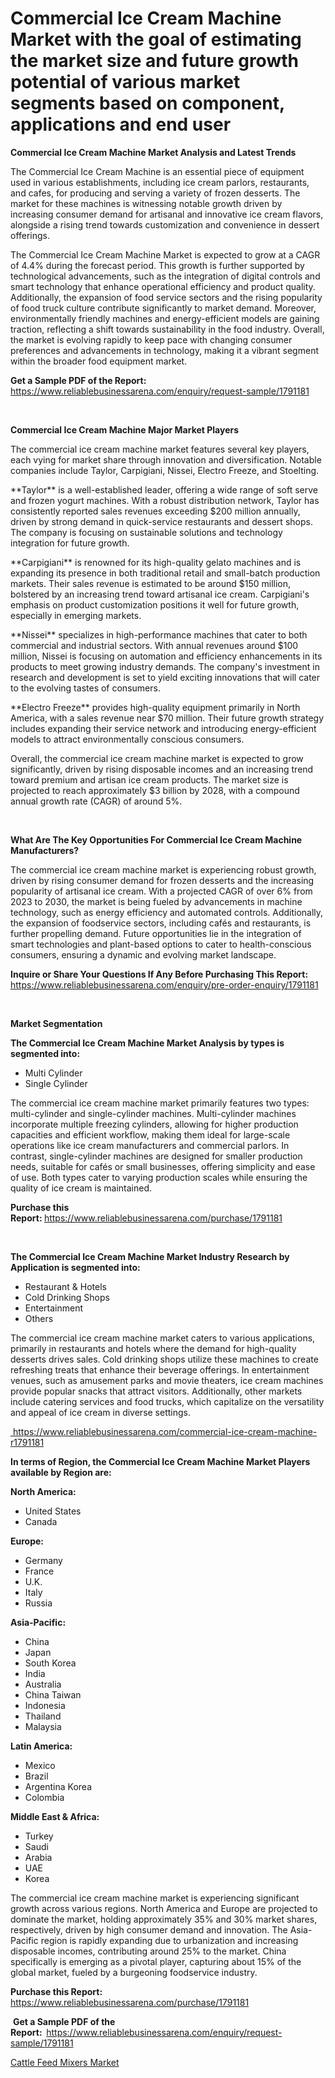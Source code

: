<p><h1>Commercial Ice Cream Machine Market with the goal of estimating the market size and future growth potential of various market segments based on component, applications and end user</h1></p><p><strong>Commercial Ice Cream Machine Market Analysis and Latest Trends</strong></p>
<p><p>The Commercial Ice Cream Machine is an essential piece of equipment used in various establishments, including ice cream parlors, restaurants, and cafes, for producing and serving a variety of frozen desserts. The market for these machines is witnessing notable growth driven by increasing consumer demand for artisanal and innovative ice cream flavors, alongside a rising trend towards customization and convenience in dessert offerings. </p><p>The Commercial Ice Cream Machine Market is expected to grow at a CAGR of 4.4% during the forecast period. This growth is further supported by technological advancements, such as the integration of digital controls and smart technology that enhance operational efficiency and product quality. Additionally, the expansion of food service sectors and the rising popularity of food truck culture contribute significantly to market demand. Moreover, environmentally friendly machines and energy-efficient models are gaining traction, reflecting a shift towards sustainability in the food industry. Overall, the market is evolving rapidly to keep pace with changing consumer preferences and advancements in technology, making it a vibrant segment within the broader food equipment market.</p></p>
<p><strong>Get a Sample PDF of the Report:&nbsp;</strong> <a href="https://www.reliablebusinessarena.com/enquiry/request-sample/1791181?utm_campaign=2531&utm_medium=2&utm_source=Github&utm_content=ia&utm_term=09042025&utm_id=commercial-ice-cream-machine">https://www.reliablebusinessarena.com/enquiry/request-sample/1791181</a></p>
<p>&nbsp;</p>
<p><strong>Commercial Ice Cream Machine Major Market Players</strong></p>
<p><p>The commercial ice cream machine market features several key players, each vying for market share through innovation and diversification. Notable companies include Taylor, Carpigiani, Nissei, Electro Freeze, and Stoelting.</p><p>**Taylor** is a well-established leader, offering a wide range of soft serve and frozen yogurt machines. With a robust distribution network, Taylor has consistently reported sales revenues exceeding $200 million annually, driven by strong demand in quick-service restaurants and dessert shops. The company is focusing on sustainable solutions and technology integration for future growth.</p><p>**Carpigiani** is renowned for its high-quality gelato machines and is expanding its presence in both traditional retail and small-batch production markets. Their sales revenue is estimated to be around $150 million, bolstered by an increasing trend toward artisanal ice cream. Carpigiani's emphasis on product customization positions it well for future growth, especially in emerging markets.</p><p>**Nissei** specializes in high-performance machines that cater to both commercial and industrial sectors. With annual revenues around $100 million, Nissei is focusing on automation and efficiency enhancements in its products to meet growing industry demands. The company's investment in research and development is set to yield exciting innovations that will cater to the evolving tastes of consumers.</p><p>**Electro Freeze** provides high-quality equipment primarily in North America, with a sales revenue near $70 million. Their future growth strategy includes expanding their service network and introducing energy-efficient models to attract environmentally conscious consumers.</p><p>Overall, the commercial ice cream machine market is expected to grow significantly, driven by rising disposable incomes and an increasing trend toward premium and artisan ice cream products. The market size is projected to reach approximately $3 billion by 2028, with a compound annual growth rate (CAGR) of around 5%.</p></p>
<p>&nbsp;</p>
<p><strong>What Are The Key Opportunities For Commercial Ice Cream Machine Manufacturers?</strong></p>
<p><p>The commercial ice cream machine market is experiencing robust growth, driven by rising consumer demand for frozen desserts and the increasing popularity of artisanal ice cream. With a projected CAGR of over 6% from 2023 to 2030, the market is being fueled by advancements in machine technology, such as energy efficiency and automated controls. Additionally, the expansion of foodservice sectors, including cafés and restaurants, is further propelling demand. Future opportunities lie in the integration of smart technologies and plant-based options to cater to health-conscious consumers, ensuring a dynamic and evolving market landscape.</p></p>
<p><strong>Inquire or Share Your Questions If Any Before Purchasing This Report:</strong> <a href="https://www.reliablebusinessarena.com/enquiry/pre-order-enquiry/1791181?utm_campaign=2531&utm_medium=2&utm_source=Github&utm_content=ia&utm_term=09042025&utm_id=commercial-ice-cream-machine">https://www.reliablebusinessarena.com/enquiry/pre-order-enquiry/1791181</a></p>
<p>&nbsp;</p>
<p><strong>Market Segmentation</strong></p>
<p><strong>The Commercial Ice Cream Machine Market Analysis by types is segmented into:</strong></p>
<p><ul><li>Multi Cylinder</li><li>Single Cylinder</li></ul></p>
<p><p>The commercial ice cream machine market primarily features two types: multi-cylinder and single-cylinder machines. Multi-cylinder machines incorporate multiple freezing cylinders, allowing for higher production capacities and efficient workflow, making them ideal for large-scale operations like ice cream manufacturers and commercial parlors. In contrast, single-cylinder machines are designed for smaller production needs, suitable for cafés or small businesses, offering simplicity and ease of use. Both types cater to varying production scales while ensuring the quality of ice cream is maintained.</p></p>
<p><strong>Purchase this Report:&nbsp;</strong><a href="https://www.reliablebusinessarena.com/purchase/1791181?utm_campaign=2531&utm_medium=2&utm_source=Github&utm_content=ia&utm_term=09042025&utm_id=commercial-ice-cream-machine">https://www.reliablebusinessarena.com/purchase/1791181</a></p>
<p>&nbsp;</p>
<p><strong>The Commercial Ice Cream Machine Market Industry Research by Application is segmented into:</strong></p>
<p><ul><li>Restaurant & Hotels</li><li>Cold Drinking Shops</li><li>Entertainment</li><li>Others</li></ul></p>
<p><p>The commercial ice cream machine market caters to various applications, primarily in restaurants and hotels where the demand for high-quality desserts drives sales. Cold drinking shops utilize these machines to create refreshing treats that enhance their beverage offerings. In entertainment venues, such as amusement parks and movie theaters, ice cream machines provide popular snacks that attract visitors. Additionally, other markets include catering services and food trucks, which capitalize on the versatility and appeal of ice cream in diverse settings.</p></p>
<p><a href="https://www.reliablebusinessarena.com/commercial-ice-cream-machine-r1791181?utm_campaign=2531&utm_medium=2&utm_source=Github&utm_content=ia&utm_term=09042025&utm_id=commercial-ice-cream-machine">&nbsp;https://www.reliablebusinessarena.com/commercial-ice-cream-machine-r1791181</a></p>
<p><strong>In terms of Region, the Commercial Ice Cream Machine Market Players available by Region are:</strong></p>
<p>
    <p> <strong> North America: </strong>
        <ul>
            <li>United States</li>
            <li>Canada</li>
        </ul>
        </p> 
    <p> <strong> Europe: </strong>
        <ul>
            <li>Germany</li>
            <li>France</li>
            <li>U.K.</li>
            <li>Italy</li>
            <li>Russia</li>
        </ul>
        </p> 
    <p> <strong> Asia-Pacific: </strong>
        <ul>
            <li>China</li>
            <li>Japan</li>
            <li>South Korea</li>
            <li>India</li>
            <li>Australia</li>
            <li>China Taiwan</li>
            <li>Indonesia</li>
            <li>Thailand</li>
            <li>Malaysia</li>
        </ul>
        </p> 
    <p> <strong> Latin America: </strong>
        <ul>
            <li>Mexico</li>
            <li>Brazil</li>
            <li>Argentina Korea</li>
            <li>Colombia</li>
        </ul>
        </p> 
    <p> <strong> Middle East & Africa: </strong>
        <ul>
            <li>Turkey</li>
            <li>Saudi</li>
            <li>Arabia</li>
            <li>UAE</li>
            <li>Korea</li>
        </ul>
    </p>
    </p>
<p><p>The commercial ice cream machine market is experiencing significant growth across various regions. North America and Europe are projected to dominate the market, holding approximately 35% and 30% market shares, respectively, driven by high consumer demand and innovation. The Asia-Pacific region is rapidly expanding due to urbanization and increasing disposable incomes, contributing around 25% to the market. China specifically is emerging as a pivotal player, capturing about 15% of the global market, fueled by a burgeoning foodservice industry.</p></p>
<p><strong>Purchase this Report: </strong><a href="https://www.reliablebusinessarena.com/purchase/1791181?utm_campaign=2531&utm_medium=2&utm_source=Github&utm_content=ia&utm_term=09042025&utm_id=commercial-ice-cream-machine">https://www.reliablebusinessarena.com/purchase/1791181</a></p>
<p>&nbsp;<strong>Get a Sample PDF of the Report:&nbsp;&nbsp;</strong><a href="https://www.reliablebusinessarena.com/enquiry/request-sample/1791181?utm_campaign=2531&utm_medium=2&utm_source=Github&utm_content=ia&utm_term=09042025&utm_id=commercial-ice-cream-machine">https://www.reliablebusinessarena.com/enquiry/request-sample/1791181</a></p>
<p><strong></strong></p>
<p><p><a href="https://github.com/techerghalim/Market-Research-Report-List-1/blob/main/cattle-feed-mixers-market.md?utm_campaign=2531&utm_medium=2&utm_source=Github&utm_content=ia&utm_term=09042025&utm_id=commercial-ice-cream-machine">Cattle Feed Mixers Market</a></p></p>